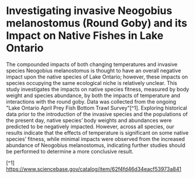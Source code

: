 # Investigating invasive Neogobius melanostomus (Round Goby) and its Impact on Native Fishes in Lake Ontario

The compounded impacts of both changing temperatures and invasive species Neogobius melanostomus is thought to have an overall negative impact upon the native species of Lake Ontario; however, these impacts on species occupying the same ecological niche is relatively unclear. This study investigates the impacts on native species fitness, measured by body weight and species abundance, by both the impacts of temperature and interactions with the round goby. Data was collected from the ongoing "Lake Ontario April Prey Fish Bottom Trawl Survey"[^1]. Exploring historical data prior to the introduction of the invasive species and the populations of the present day, native species’ body weights and abundances were predicted to be negatively impacted. However, across all species, our results indicate that the effects of temperature is significant on some native species’ fitness, while minimal impacts were observed from the increased abundance of Neogobius melanostomus, indicating further studies should be performed to determine a more conclusive result. 



[^1] https://www.sciencebase.gov/catalog/item/62f4fd46d34eacf53973a841
